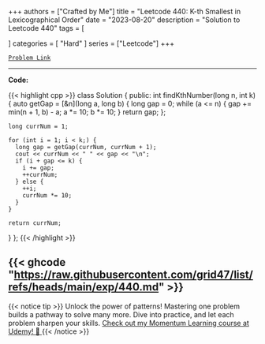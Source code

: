 
+++
authors = ["Crafted by Me"]
title = "Leetcode 440: K-th Smallest in Lexicographical Order"
date = "2023-08-20"
description = "Solution to Leetcode 440"
tags = [
    
]
categories = [
    "Hard"
]
series = ["Leetcode"]
+++



[`Problem Link`](https://leetcode.com/problems/k-th-smallest-in-lexicographical-order/description/)

---

**Code:**

{{< highlight cpp >}}
class Solution {
 public:
  int findKthNumber(long n, int k) {
    auto getGap = [&n](long a, long b) {
      long gap = 0;
      while (a <= n) {
        gap += min(n + 1, b) - a;
        a *= 10;
        b *= 10;
      }
      return gap;
    };

    long currNum = 1;

    for (int i = 1; i < k;) {
      long gap = getGap(currNum, currNum + 1);
      cout << currNum << " " << gap << "\n";
      if (i + gap <= k) {
        i += gap;
        ++currNum;
      } else {
        ++i;
        currNum *= 10;
      }
    }

    return currNum;
  }
};
{{< /highlight >}}

{{< ghcode "https://raw.githubusercontent.com/grid47/list/refs/heads/main/exp/440.md" >}}
---


{{< notice tip >}}
Unlock the power of patterns! Mastering one problem builds a pathway to solve many more. Dive into practice, and let each problem sharpen your skills. [Check out my Momentum Learning course at Udemy! 🚀 ](https://www.udemy.com/course/algorithms-and-data-structures-in-cpp/)
{{< /notice >}}

